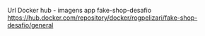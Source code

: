 Url Docker hub - imagens app fake-shop-desafio
https://hub.docker.com/repository/docker/rogpelizari/fake-shop-desafio/general